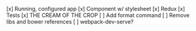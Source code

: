 [x] Running, configured app
[x] Component w/ stylesheet
[x] Redux
[x] Tests
[x] THE CREAM OF THE CROP
[ ] Add format command
[ ] Remove libs and bower references
[ ] webpack-dev-serve?
